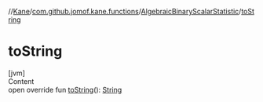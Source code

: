 //[Kane](../../index.md)/[com.github.jomof.kane.functions](../index.md)/[AlgebraicBinaryScalarStatistic](index.md)/[toString](to-string.md)



# toString  
[jvm]  
Content  
open override fun [toString](to-string.md)(): [String](https://kotlinlang.org/api/latest/jvm/stdlib/kotlin/-string/index.html)  



